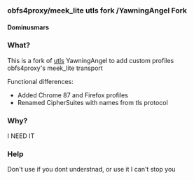 ### obfs4proxy/meek_lite utls fork /YawningAngel Fork

#### Dominusmars

### What?

This is a fork of [utls][1] YawningAngel to add custom profiles  
obfs4proxy's meek_lite transport

Functional differences:

-    Added Chrome 87 and Firefox profiles
-    Renamed CipherSuites with names from tls protocol

### Why?

I NEED IT

### Help

Don't use if you dont understnad, or use it I can't stop you

[1]: https://github.com/refraction-networking/utls
[2]: https://datatracker.ietf.org/doc/draft-ietf-tls-certificate-compression/
[3]: https://www.gnu.org/licenses/gpl.txt
